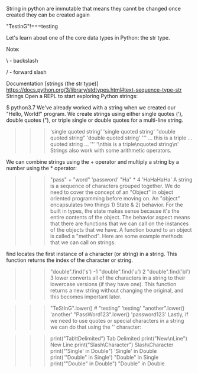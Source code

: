String in python are immutable that means they cannt be changed once created
they can be created again

"TestinG"!===testing


Let's learn about one of the core data types in Python: the str type.

Note:

\ - backslash

/ - forward slash

Documentation
[strings (the str type)] 
https://docs.python.org/3/library/stdtypes.html#text-sequence-type-str
Strings
Open a REPL to start exploring Python strings:

$ python3.7
We've already worked with a string when we created our "Hello, World!" program. We create strings using either single quotes ('), double quotes ("), or triple single or double quotes for a multi-line string.

>>> 'single quoted string'
'single quoted string'
>>> "double quoted string"
'double quoted string'
>>> '''
... this is a triple
... quoted string
... '''
'\nthis is a triple\nquoted string\n'
Strings also work with some arithmetic operators.

We can combine strings using the + operator and multiply a string by a number using the * operator:

>>> "pass" + "word"
'password'
>>> "Ha" * 4
'HaHaHaHa'
A string is a sequence of characters grouped together. We do need to cover the concept of an "Object" in object oriented programming before moving on. An "object" encapsulates two things 1) State & 2) behavior. For the built in types, the state makes sense because it's the entire contents of the object. The behavior aspect means that there are functions that we can call on the instances of the objects that we have. A function bound to an object is called a "method". Here are some example methods that we can call on strings:

find locates the first instance of a character (or string) in a string. This function returns the index of the character or string.

>>> "double".find('s')
-1
>>> "double".find('u')
2
>>> "double".find('bl')
3
lower converts all of the characters in a string to their lowercase versions (if they have one). This function returns a new string without changing the original, and this becomes important later.

>>> "TeStInG".lower() # "testing"
'testing'
>>> "another".lower()
'another'
>>> "PassWord123".lower()
'password123'
Lastly, if we need to use quotes or special characters in a string we can do that using the '' character:

>>> print("Tab\tDelimited")
Tab     Delimited
>>> print("New\nLine")
New
Line
>>> print("Slash\\Character")
Slash\Character
>>> print("'Single' in Double")
'Single' in Double
>>> print('"Double" in Single')
"Double" in Single
>>> print("\"Double\" in Double")
"Double" in Double